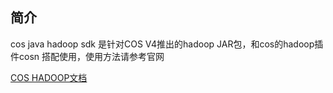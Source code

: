 ## 简介

cos java hadoop sdk 是针对COS V4推出的hadoop JAR包，和cos的hadoop插件cosn 搭配使用，使用方法请参考官网

[COS HADOOP文档](https://www.qcloud.com/document/product/436/6884)